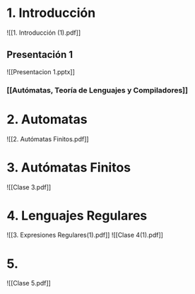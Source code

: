 # 1. Introducción
![[1. Introducción (1).pdf]]
## Presentación 1

![[Presentacion 1.pptx]]

### [[Autómatas, Teoría de Lenguajes y Compiladores]]

# 2. Automatas
![[2. Autómatas Finitos.pdf]]



# 3. Autómatas Finitos



![[Clase 3.pdf]]


# 4. Lenguajes Regulares
![[3. Expresiones Regulares(1).pdf]]
![[Clase 4(1).pdf]]



# 5. 

![[Clase 5.pdf]]